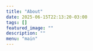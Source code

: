 ```yaml
---
title: "About"
date: 2025-06-15T22:13:20-03:00
tags: []
featured_image: ""
description: ""
menu: "main"
---
```

